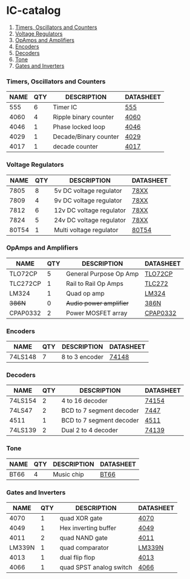 # IC-catalog

1. [Timers, Oscillators and Counters](#Timers)
2. [Voltage Regulators](#VoltageRegulators)
3. [OpAmps and Amplifiers](#Amplifiers)
4. [Encoders](#Encoders)
5. [Decoders](#Decoders)
6. [Tone](#Tone)
7. [Gates and Inverters](#GatesInverters)

### <a name="Timers"></a>Timers, Oscillators and Counters
NAME     | QTY | DESCRIPTION              | DATASHEET                         
---------|-----|--------------------------|-----------------------------------
555      | 6   | Timer IC                 | [555](555/datasheet.pdf)          
4060     | 4   | Ripple binary counter    | [4060](4060/datasheet.pdf)        
4046     | 1   | Phase locked loop         | [4046](4046/datasheet.pdf)     
4029     | 1   | Decade/Binary counter    | [4029](4029/datasheet.pdf)
4017     | 1   | decade counter           | [4017](4017/datasheet.pdf)


### <a name="VoltageRegulators"></a>Voltage Regulators
NAME     | QTY | DESCRIPTION              | DATASHEET                         
---------|-----|--------------------------|-----------------------------------
7805     | 8   | 5v DC voltage regulator  | [78XX](78XX/datasheet.pdf)        
7809     | 4   | 9v DC voltage regulator  | [78XX](78XX/datasheet.pdf)        
7812     | 6   | 12v DC voltage regulator | [78XX](78XX/datasheet.pdf)        
7824     | 5   | 24v DC voltage regulator | [78XX](78XX/datasheet.pdf)        
80T54    | 1   | Multi voltage regulator  | [80T54](80T54/datasheet.pdf)      

### <a name="Amplifiers"></a>OpAmps and Amplifiers
NAME     | QTY | DESCRIPTION              | DATASHEET                         
---------|-----|--------------------------|-----------------------------------
TLO72CP  | 5   | General Purpose Op Amp   | [TLO72CP](TLO72CP/datasheet.pdf)  
TLC272CP | 1   | Rail to Rail Op Amps     | [TLC272](TLC272/datasheet.pdf)    
LM324    | 1   | Quad op amp              | [LM324](LM324/datasheet.pdf)
~~386N~~ | 0   | ~~Audio power amplifier~~| [386N](386N/datasheet.pdf)
CPAP0332 | 2   | Power MOSFET array       | [CPAP0332](CPAP0332/datasheet.pdf)

### <a name="Encoders"></a>Encoders
NAME     | QTY | DESCRIPTION              | DATASHEET                         
---------|-----|--------------------------|-----------------------------------
74LS148  | 7   | 8 to 3 encoder           | [74148](74148/datasheet.pdf)      

### <a name="Decoders"></a>Decoders
NAME     | QTY | DESCRIPTION              | DATASHEET                         
---------|-----|--------------------------|-----------------------------------
74LS154  | 2   | 4 to 16 decoder          | [74154](74154/datasheet.pdf)      
74LS47   | 2   | BCD to 7 segment decoder | [7447](7447/datasheet.pdf)        
4511 	 | 1   | BCD to 7 segment decoder | [4511](4511/datasheet.pdf)			
74LS139  | 2   | Dual 2 to 4 decoder      | [74139](74139/datasheet.pdf)      

### <a name="Tone"></a>Tone
NAME     | QTY | DESCRIPTION              | DATASHEET                         
---------|-----|--------------------------|-----------------------------------
BT66     | 4   | Music chip               | [BT66](BT66/datasheet.pdf)        

### <a name="GatesInverters"></a>Gates and Inverters
NAME     | QTY | DESCRIPTION              | DATASHEET                         
---------|-----|--------------------------|-----------------------------------
4070 	 | 1   | quad XOR gate			  | [4070](4070/datasheet.pdf)
4049 	 | 1   | Hex inverting buffer	  | [4049](4049/datasheet.pdf)		
4011 	 | 2   | quad NAND gate           | [4011](4011/datasheet.pdf)			
LM339N 	 | 1   | quad comparator		  | [LM339N](LM339N/datasheet.pdf)	
4013 	 | 1   | dual flip flop			  | [4013](4013/datasheet.pdf)
4066 	 | 1   | quad SPST analog switch  | [4066](4066/datasheet.pdf)			


